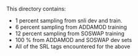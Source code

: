This directory contains:
* 1 percent sampling from snli dev and train.
* 6 percent sampling from ADDAMOD training
* 12 percent sampling from SOSWAP training
* 100 % from ADDAMOD and SOSWAP dev sets
* All of the SRL tags encountered for the above